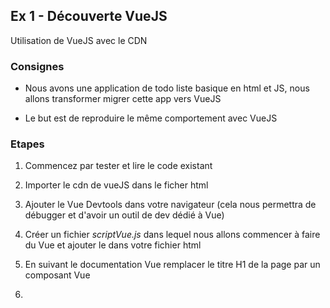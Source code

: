 ## Ex 1 - Découverte VueJS

Utilisation de VueJS avec le CDN

### Consignes 

- Nous avons une application de todo liste basique en html et JS, nous allons transformer migrer cette app vers VueJS


- Le but est de reproduire le même comportement avec VueJS

### Etapes

1. Commencez par tester et lire le code existant


2. Importer le cdn de vueJS dans le ficher html


3. Ajouter le Vue Devtools dans votre navigateur (cela nous permettra de débugger et d'avoir un outil de dev dédié à Vue)


4. Créer un fichier *scriptVue.js* dans lequel nous allons commencer à faire du Vue et ajouter le dans votre fichier html 


5. En suivant le documentation Vue remplacer le titre H1 de la page par un composant Vue


6.




